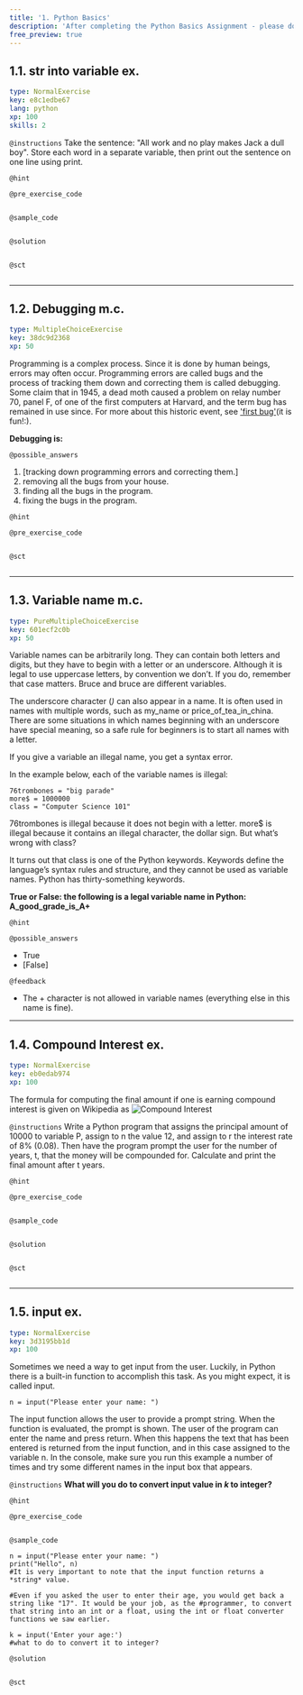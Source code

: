 ```yaml
---
title: '1. Python Basics'
description: 'After completing the ​Python Basics Assignment - please do the following exercises to check your understanding.'
free_preview: true
---
```


## 1.1. str into variable ex.

```yaml
type: NormalExercise
key: e8c1edbe67
lang: python
xp: 100
skills: 2
```



`@instructions`
Take the sentence: "All work and no play makes Jack a dull boy". 
Store each word in a separate variable, then print out the sentence on one line using print.

`@hint`


`@pre_exercise_code`
```{python}

```

`@sample_code`
```{python}

```

`@solution`
```{python}

```

`@sct`
```{python}

```

---

## 1.2. Debugging m.c.

```yaml
type: MultipleChoiceExercise
key: 38dc9d2368
xp: 50
```

Programming is a complex process. Since it is done by human beings, errors may often occur. Programming errors are called bugs and the process of tracking them down and correcting them is called debugging. Some claim that in 1945, a dead moth caused a problem on relay number 70, panel F, of one of the first computers at Harvard, and the term bug has remained in use since. For more about this historic event, see ['first bug'](http://en.wikipedia.org/wiki/File:H96566k.jpg)(it is fun!:).

**Debugging is:**

`@possible_answers`
1. [tracking down programming errors and correcting them.]
2. removing all the bugs from your house. 
3. finding all the bugs in the program.
4. fixing the bugs in the program.

`@hint`


`@pre_exercise_code`
```{python}

```

`@sct`
```{python}

```

---

## 1.3. Variable name m.c.

```yaml
type: PureMultipleChoiceExercise
key: 601ecf2c0b
xp: 50
```

Variable names can be arbitrarily long. They can contain both letters and digits, but they have to begin with a letter or an underscore. Although it is legal to use uppercase letters, by convention we don’t. If you do, remember that case matters. Bruce and bruce are different variables.

The underscore character (_)_ can also appear in a name. It is often used in names with multiple words, such as my_name or price_of_tea_in_china. There are some situations in which names beginning with an underscore have special meaning, so a safe rule for beginners is to start all names with a letter.

If you give a variable an illegal name, you get a syntax error.

In the example below, each of the variable names is illegal:
```
76trombones = "big parade"
more$ = 1000000
class = "Computer Science 101"
```
76trombones is illegal because it does not begin with a letter. more$ is illegal because it contains an illegal character, the dollar sign. But what’s wrong with class?

It turns out that class is one of the Python keywords. Keywords define the language’s syntax rules and structure, and they cannot be used as variable names. Python has thirty-something keywords.

**True or False: the following is a legal variable name in Python: A_good_grade_is_A+**

`@hint`


`@possible_answers`
- True
- [False]

`@feedback`
- The + character is not allowed in variable names (everything else in this name is fine).

---

## 1.4. Compound Interest ex.

```yaml
type: NormalExercise
key: eb0edab974
xp: 100
```

The formula for computing the final amount if one is earning compound interest is given on Wikipedia as ![Compound Interest](https://www.thecalculatorsite.com/images/compound-interest-formula-diagram.png)

`@instructions`
Write a Python program that assigns the principal amount of 10000 to variable P, assign to n the value 12, and assign to r the interest rate of 8% (0.08). Then have the program prompt the user for the number of years, t, that the money will be compounded for. Calculate and print the final amount after t years.

`@hint`


`@pre_exercise_code`
```{python}

```

`@sample_code`
```{python}

```

`@solution`
```{python}

```

`@sct`
```{python}

```

---

## 1.5. input ex.

```yaml
type: NormalExercise
key: 3d3195bb1d
xp: 100
```

Sometimes we need a way to get input from the user. Luckily, in Python there is a built-in function to accomplish this task. As you might expect, it is called input.

```
n = input("Please enter your name: ")
```
The input function allows the user to provide a prompt string. When the function is evaluated, the prompt is shown. The user of the program can enter the name and press return. When this happens the text that has been entered is returned from the input function, and in this case assigned to the variable n. In the console, make sure you run this example a number of times and try some different names in the input box that appears.




`@instructions`
**What will you do to convert input value in _k_ to integer?**

`@hint`


`@pre_exercise_code`
```{python}

```

`@sample_code`
```{python}
n = input("Please enter your name: ")
print("Hello", n)
#It is very important to note that the input function returns a *string* value. 

#Even if you asked the user to enter their age, you would get back a string like "17". It would be your job, as the #programmer, to convert that string into an int or a float, using the int or float converter functions we saw earlier.

k = input('Enter your age:')
#what to do to convert it to integer?
```

`@solution`
```{python}

```

`@sct`
```{python}

```
